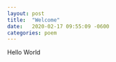```yaml
---
layout: post
title:  "Welcome"
date:   2020-02-17 09:55:09 -0600
categories: poem
---
```

Hello World